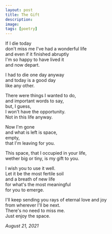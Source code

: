```yaml
---
layout: post
title: The Gift
description:
image:
tags: [poetry]
---
```




If I die today <br>
don't miss me 
I've had a wonderful life <br>
and even if it finished abruptly <br>
I'm so happy to have lived it <br>
and now depart.

I had to die one day anyway <br>
and today is a good day <br>
like any other.

There were things I wanted to do, <br>
and important words to say, <br>
but, I guess, <br>
I won't have the opportunity. <br>
Not in this life anyway.

Now I'm gone <br>
and what is left is space, <br>
empty, <br>
that I'm leaving for you.

This space, that I occupied in your life,<br>
wether big or tiny, is my gift to you.

I wish you to use it well. <br>
Let it be the most fertile soil <br>
and a breath of new life <br>
for what's the most meaningful<br>
for you to emerge.

I'll keep sending you rays of eternal love and joy <br>
from wherever I'll be next. <br>
There's no need to miss me. <br>
Just enjoy the space.


*August 21, 2021*